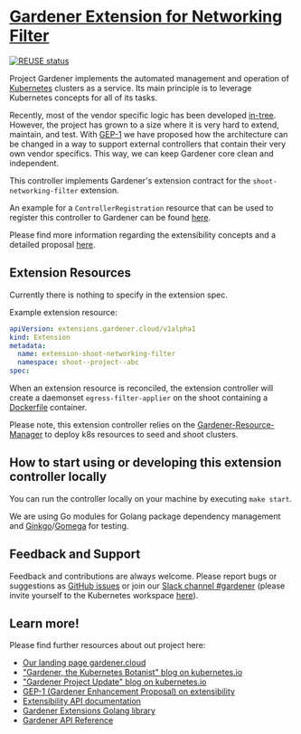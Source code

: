 # [Gardener Extension for Networking Filter](https://gardener.cloud)
[![REUSE status](https://api.reuse.software/badge/github.com/gardener/gardener-extension-shoot-networking-filter)](https://api.reuse.software/info/github.com/gardener/gardener-extension-shoot-networking-filter)

Project Gardener implements the automated management and operation of [Kubernetes](https://kubernetes.io/) clusters as a service.
Its main principle is to leverage Kubernetes concepts for all of its tasks.

Recently, most of the vendor specific logic has been developed [in-tree](https://github.com/gardener/gardener).
However, the project has grown to a size where it is very hard to extend, maintain, and test.
With [GEP-1](https://github.com/gardener/gardener/blob/master/docs/proposals/01-extensibility.md) we have proposed how the architecture can be changed in a way to support external controllers that contain their very own vendor specifics.
This way, we can keep Gardener core clean and independent.

This controller implements Gardener's extension contract for the `shoot-networking-filter` extension.

An example for a `ControllerRegistration` resource that can be used to register this controller to Gardener can be found [here](example/controller-registration.yaml).

Please find more information regarding the extensibility concepts and a detailed proposal [here](https://github.com/gardener/gardener/blob/master/docs/proposals/01-extensibility.md).

## Extension Resources

Currently there is nothing to specify in the extension spec.

Example extension resource:

```yaml
apiVersion: extensions.gardener.cloud/v1alpha1
kind: Extension
metadata:
  name: extension-shoot-networking-filter
  namespace: shoot--project--abc
spec:
```

When an extension resource is reconciled, the extension controller will create a daemonset `egress-filter-applier` on the shoot containing a [Dockerfile](https://github.com/gardener/egress-filter-refresher/blob/master/Dockerfile) container.


Please note, this extension controller relies on the [Gardener-Resource-Manager](https://github.com/gardener/gardener/blob/master/docs/concepts/resource-manager.md) to deploy k8s resources to seed and shoot clusters.

## How to start using or developing this extension controller locally

You can run the controller locally on your machine by executing `make start`.

We are using Go modules for Golang package dependency management and [Ginkgo](https://github.com/onsi/ginkgo)/[Gomega](https://github.com/onsi/gomega) for testing.

## Feedback and Support

Feedback and contributions are always welcome. Please report bugs or suggestions as [GitHub issues](https://github.com/gardener/gardener-extension-shoot-networking-filter/issues) or join our [Slack channel #gardener](https://kubernetes.slack.com/messages/gardener) (please invite yourself to the Kubernetes workspace [here](http://slack.k8s.io)).

## Learn more!

Please find further resources about out project here:

* [Our landing page gardener.cloud](https://gardener.cloud/)
* ["Gardener, the Kubernetes Botanist" blog on kubernetes.io](https://kubernetes.io/blog/2018/05/17/gardener/)
* ["Gardener Project Update" blog on kubernetes.io](https://kubernetes.io/blog/2019/12/02/gardener-project-update/)
* [GEP-1 (Gardener Enhancement Proposal) on extensibility](https://github.com/gardener/gardener/blob/master/docs/proposals/01-extensibility.md)
* [Extensibility API documentation](https://github.com/gardener/gardener/tree/master/docs/extensions)
* [Gardener Extensions Golang library](https://godoc.org/github.com/gardener/gardener/extensions/pkg)
* [Gardener API Reference](https://gardener.cloud/api-reference/)
